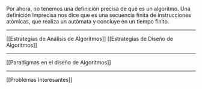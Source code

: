 Por ahora, no tenemos una definición precisa de qué es un algoritmo.
Una definición Imprecisa nos dice que es una secuencia finita de instrucciones atómicas, que realiza un autómata y concluye en un tiempo finito.
***
[[Estrategias de Análisis de Algoritmos]]
[[Estrategias de Diseño de Algoritmos]]
***
[[Paradigmas en el diseño de Algoritmos]]
***
[[Problemas Interesantes]]